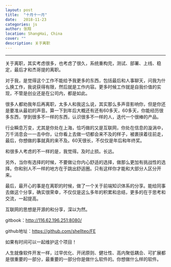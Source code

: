 ```yaml
---
layout: post
title:  "十月十一月"
date:   2018-11-23
categories: js
author: 张翔
location: ShangHai, China
cover: ""
description: 关于离职
---
```

---
关于离职，其实考虑很多，也考虑了很久，系统重构完，测试、部署、上线、稳定，最后才和杰哥提的离职。


对于我，是觉得这个工作不能给予我更多的东西，包括最后和人事聊天，问我为什么换工作，我说获得有限，然后就是工作内容。更多时候工作就是自我价值的实现，不管是创业还是在公司内，都是如此。


很多人都劝我年后再离职，太多人和我这么说，其实那么多声音影响你，但是你还是要准从最初的声音。算一下到年后大概还有还有60多天，60多天，你能经历很多东西，学到很多不一样的东西，认识很多不一样的人，迭代一个很棒的产品。


行业瞬息万变，尤其是你处在上海，恰巧做的又是互联网，你处在信息的漩涡中，万千消息会一一击中你，让你看上去做一切都会来不及的样子，被裹挟着往前走，最后，你想做的事就真的来不及。60天很长，不仅仅是年后和年终奖。


和很多人考虑的不一样的是，我觉得。及时止损。长远。


另外，当你有选择的时候，不要做让你内心舒适的选择，做那么更加有挑战性的选择。你和别人不一样的地方在于跳出舒适圈。只有这样你才能和大部分人区分开来。


最后，最开心的事是在离职的时候，做了一个关于前端知识体系的分享。能给同事去做这个分享，确实很荣幸，不仅仅是这么多年的积累和总结，更多的在于思考和交流，一起提高。


互联网的思想是开源的和分享，深以为然。


gitbook：http://116.62.196.251:8080/


github地址：https://github.com/shellteo/FE


如果有时间可以一起维护这个项目！


人生就像软件开发一样，过早优化、开闭原则、健壮性、高内聚低耦合、可扩展都是很重要的一部分，最重要的一部分你是做什么软件的。你想做什么样的软件。